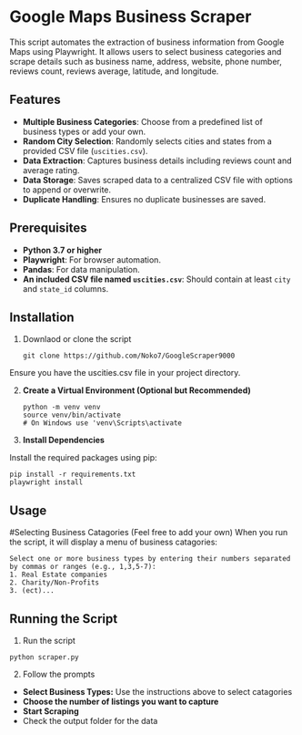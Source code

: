 # Google Maps Business Scraper

This script automates the extraction of business information from Google Maps using Playwright. It allows users to select business categories and scrape details such as business name, address, website, phone number, reviews count, reviews average, latitude, and longitude.


## Features

- **Multiple Business Categories**: Choose from a predefined list of business types or add your own.
- **Random City Selection**: Randomly selects cities and states from a provided CSV file (`uscities.csv`).
- **Data Extraction**: Captures business details including reviews count and average rating.
- **Data Storage**: Saves scraped data to a centralized CSV file with options to append or overwrite.
- **Duplicate Handling**: Ensures no duplicate businesses are saved.

## Prerequisites

- **Python 3.7 or higher**
- **Playwright**: For browser automation.
- **Pandas**: For data manipulation.
- **An included CSV file named `uscities.csv`**: Should contain at least `city` and `state_id` columns.

## Installation

1. Downlaod or clone the script
   ```
   git clone https://github.com/Noko7/GoogleScraper9000
   ```
Ensure you have the uscities.csv file in your project directory.

2. **Create a Virtual Environment (Optional but Recommended)**

   ```
   python -m venv venv
   source venv/bin/activate
   # On Windows use 'venv\Scripts\activate
3. **Install Dependencies**

Install the required packages using pip:

```
pip install -r requirements.txt
playwright install
```

## Usage

#Selecting Business Catagories (Feel free to add your own)
When you run the script, it will display a menu of business catagories:
```
Select one or more business types by entering their numbers separated by commas or ranges (e.g., 1,3,5-7):
1. Real Estate companies
2. Charity/Non-Profits
3. (ect)...
```

## Running the Script

1. Run the script
```
python scraper.py
```
2. Follow the prompts
- **Select Business Types:** Use the instructions above to select catagories
- **Choose the number of listings you want to capture**
- **Start Scraping**
- Check the output folder for the data
